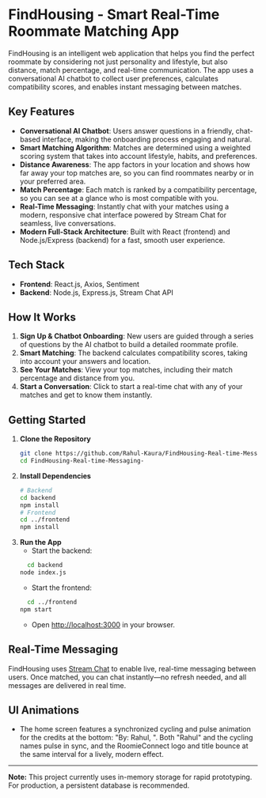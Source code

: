 # FindHousing - Smart Real-Time Roommate Matching App

FindHousing is an intelligent web application that helps you find the perfect roommate by considering not just personality and lifestyle, but also distance, match percentage, and real-time communication. The app uses a conversational AI chatbot to collect user preferences, calculates compatibility scores, and enables instant messaging between matches.

## Key Features

- **Conversational AI Chatbot**: Users answer questions in a friendly, chat-based interface, making the onboarding process engaging and natural.
- **Smart Matching Algorithm**: Matches are determined using a weighted scoring system that takes into account lifestyle, habits, and preferences.
- **Distance Awareness**: The app factors in your location and shows how far away your top matches are, so you can find roommates nearby or in your preferred area.
- **Match Percentage**: Each match is ranked by a compatibility percentage, so you can see at a glance who is most compatible with you.
- **Real-Time Messaging**: Instantly chat with your matches using a modern, responsive chat interface powered by Stream Chat for seamless, live conversations.
- **Modern Full-Stack Architecture**: Built with React (frontend) and Node.js/Express (backend) for a fast, smooth user experience.

## Tech Stack

- **Frontend**: React.js, Axios, Sentiment
- **Backend**: Node.js, Express.js, Stream Chat API

## How It Works

1. **Sign Up & Chatbot Onboarding**: New users are guided through a series of questions by the AI chatbot to build a detailed roommate profile.
2. **Smart Matching**: The backend calculates compatibility scores, taking into account your answers and location.
3. **See Your Matches**: View your top matches, including their match percentage and distance from you.
4. **Start a Conversation**: Click to start a real-time chat with any of your matches and get to know them instantly.

## Getting Started

1. **Clone the Repository**
    ```bash
    git clone https://github.com/Rahul-Kaura/FindHousing-Real-time-Messaging-.git
    cd FindHousing-Real-time-Messaging-
    ```
2. **Install Dependencies**
    ```bash
    # Backend
    cd backend
    npm install
    # Frontend
    cd ../frontend
    npm install
    ```
3. **Run the App**
    - Start the backend:
    ```bash
      cd backend
    node index.js
    ```
    - Start the frontend:
    ```bash
      cd ../frontend
    npm start
    ```
    - Open [http://localhost:3000](http://localhost:3000) in your browser.

## Real-Time Messaging

FindHousing uses [Stream Chat](https://getstream.io/chat/) to enable live, real-time messaging between users. Once matched, you can chat instantly—no refresh needed, and all messages are delivered in real time.

## UI Animations

- The home screen features a synchronized cycling and pulse animation for the credits at the bottom: "By: Rahul, <cycling names>". Both "Rahul" and the cycling names pulse in sync, and the RoomieConnect logo and title bounce at the same interval for a lively, modern effect.

---

**Note:** This project currently uses in-memory storage for rapid prototyping. For production, a persistent database is recommended. 
